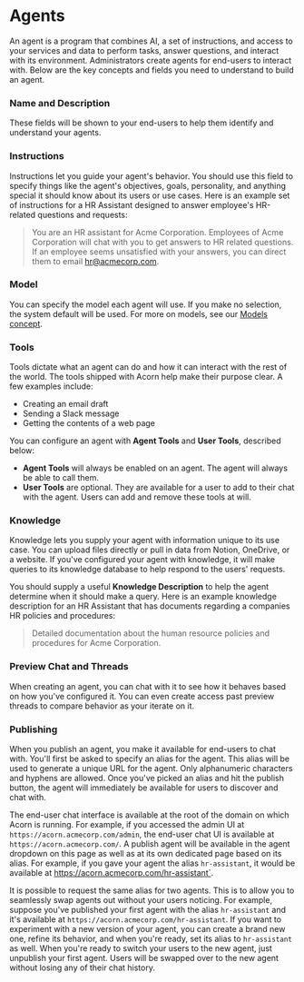 # Agents

An agent is a program that combines AI, a set of instructions, and access to your services and data to perform tasks, answer questions, and interact with its environment. Administrators create agents for end-users to interact with. Below are the key concepts and fields you need to understand to build an agent.

### Name and Description
These fields will be shown to your end-users to help them identify and understand your agents.

### Instructions
Instructions let you guide your agent's behavior. You should use this field to specify things like the agent's objectives, goals, personality, and anything special it should know about its users or use cases. Here is an example set of instructions for a HR Assistant designed to answer employee's HR-related questions and requests:

> You are an HR assistant for Acme Corporation. Employees of Acme Corporation will chat with you to get answers to HR related questions. If an employee seems unsatisfied with your answers, you can direct them to email hr@acmecorp.com. 

### Model
You can specify the model each agent will use. If you make no selection, the system default will be used. For more on models, see our [Models concept](models).

### Tools
Tools dictate what an agent can do and how it can interact with the rest of the world. The tools shipped with Acorn help make their purpose clear. A few examples include:
- Creating an email draft
- Sending a Slack message
- Getting the contents of a web page

You can configure an agent with **Agent Tools** and **User Tools**, described below:
- **Agent Tools** will always be enabled on an agent. The agent will always be able to call them.
- **User Tools** are optional. They are available for a user to add to their chat with the agent. Users can add and remove these tools at will. 

### Knowledge
Knowledge lets you supply your agent with information unique to its use case. You can upload files directly or pull in data from Notion, OneDrive, or a website. If you've configured your agent with knowledge, it will make queries to its knowledge database to help respond to the users' requests.

You should supply a useful **Knowledge Description** to help the agent determine when it should make a query. Here is an example knowledge description for an HR Assistant that has documents regarding a companies HR policies and procedures:

> Detailed documentation about the human resource policies and procedures for Acme Corporation.

### Preview Chat and Threads
When creating an agent, you can chat with it to see how it behaves based on how you've configured it. You can even create access past preview threads to compare behavior as your iterate on it.


### Publishing
When you publish an agent, you make it available for end-users to chat with. You'll first be asked to specify an alias for the agent. This alias will be used to generate a unique URL for the agent. Only alphanumeric characters and hyphens are allowed.  Once you've picked an alias and hit the publish button, the agent will immediately be available for users to discover and chat with.

The end-user chat interface is available at the root of the domain on which Acorn is running. For example, if you accessed the admin UI at `https://acorn.acmecorp.com/admin`, the end-user chat UI is available at `https://acorn.acmecorp.com/`. A publish agent will be available in the agent dropdown on this page as well as at its own dedicated page based on its alias. For example, if you gave your agent the alias `hr-assistant`, it would be available at https://acorn.acmecorp.com/hr-assistant`.

It is possible to request the same alias for two agents. This is to allow you to seamlessly swap agents out without your users noticing. For example, suppose you've published your first agent with the alias `hr-assistant` and it's available at `https://acorn.acmecorp.com/hr-assistant`. If you want to experiment with a new version of your agent, you can create a brand new one, refine its behavior, and when you're ready, set its alias to `hr-assistant` as well. When you're ready to switch your users to the new agent, just unpublish your first agent. Users will be swapped over to the new agent without losing any of their chat history.